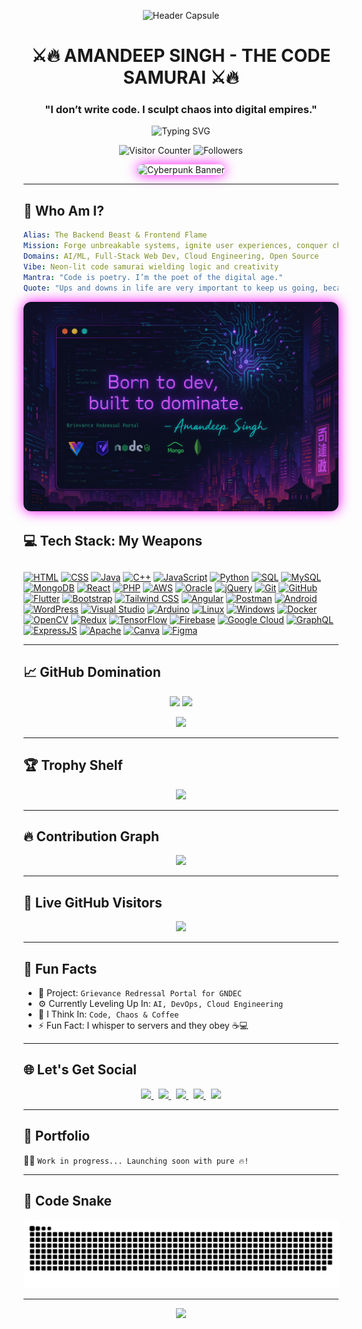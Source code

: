 <p align="center">
  <img src="https://capsule-render.vercel.app/api?type=waving&color=gradient&height=200&section=header&text=Amandeep%20Singh&fontSize=60&fontAlignY=40&desc=Code.%20Dominate.%20Repeat.&descAlignY=60&animation=fadeIn" alt="Header Capsule" />
</p>

<h1 align="center">⚔️🔥 AMANDEEP SINGH - THE CODE SAMURAI ⚔️🔥</h1>
<h3 align="center">"I don’t write code. I sculpt chaos into digital empires."</h3>

<p align="center">
  <img src="https://readme-typing-svg.herokuapp.com?font=Fira+Code&size=22&pause=1000&color=E22FE4&center=true&width=650&height=40&lines=Hi+👋+I'm+Amandeep+Singh;Full-Stack+Web+Developer+⚙️+%7C+AI+Explorer+🤖;Open+Source+Contributor+🌐+%7C+Dark+Theme+Devotee+🌑;Crafting+Futuristic+UIs+%26+Intelligent+Backends" alt="Typing SVG" />
</p>


<p align="center">
  <img src="https://komarev.com/ghpvc/?username=amandeep-singh&label=👁️‍🗨️%20Profile%20Views&color=blueviolet&style=for-the-badge" alt="Visitor Counter" />
  <img src="https://img.shields.io/github/followers/amandeep-singh?label=Followers&style=social" alt="Followers" />
</p>

<p align="center">
  <img src="https://raw.githubusercontent.com/7oSkaaa/7oSkaaa/refs/heads/main/Images/about_me.gif" alt="Cyberpunk Banner" style="max-width: 100%; border-radius: 12px; box-shadow: 0 0 20px #FF00FF;" />
</p>

---

## 🧠 Who Am I?

```yaml
Alias: The Backend Beast & Frontend Flame
Mission: Forge unbreakable systems, ignite user experiences, conquer chaos
Domains: AI/ML, Full-Stack Web Dev, Cloud Engineering, Open Source
Vibe: Neon-lit code samurai wielding logic and creativity
Mantra: "Code is poetry. I’m the poet of the digital age."
Quote: "Ups and downs in life are very important to keep us going, because a straight line even in an ECG means we are not alive." — Ratan Tata
```


<p align="center">
  <a href="https://www.instagram.com/official.amn_79/" target="_blank">
    <img src="assets/ChatGPT%20Image%20Apr%2012,%202025,%2001_11_45%20AM.png" alt="Cyber Banner" style="max-width: 100%; border-radius: 12px; box-shadow: 0 0 20px #FF00FF;">
  </a>
</p>



## 💻 Tech Stack: My Weapons

<h2 align="left"></h2>
<p align="left">
  <a href="https://www.w3schools.com/html/" target="_blank"><img src="https://img.icons8.com/color/48/html-5--v1.png" alt="HTML" /></a>
  <a href="https://www.w3schools.com/css/" target="_blank"><img src="https://img.icons8.com/color/48/css3.png" alt="CSS" /></a>
  <a href="https://www.w3schools.com/java/" target="_blank"><img src="https://img.icons8.com/color/48/java-coffee-cup-logo.png" alt="Java" /></a>
  <a href="https://www.w3schools.com/cpp/" target="_blank"><img src="https://img.icons8.com/color/48/c-plus-plus-logo.png" alt="C++" /></a>
  <a href="https://www.w3schools.com/js/" target="_blank"><img src="https://img.icons8.com/color/48/javascript.png" alt="JavaScript" /></a>
  <a href="https://www.w3schools.com/python/" target="_blank"><img src="https://img.icons8.com/color/48/python.png" alt="Python" /></a>
  <a href="https://www.w3schools.com/sql/" target="_blank"><img src="https://img.icons8.com/ios-filled/50/4a90e2/sql.png" alt="SQL" /></a>
  <a href="https://www.w3schools.com/mysql/" target="_blank"><img src="https://img.icons8.com/color/48/mysql-logo.png" alt="MySQL" /></a>
  <a href="https://www.mongodb.com/docs/" target="_blank"><img src="https://img.icons8.com/color/48/mongodb.png" alt="MongoDB" /></a>
  <a href="https://reactjs.org/docs/getting-started.html" target="_blank"><img src="https://img.icons8.com/color/48/react-native.png" alt="React" /></a>
  <a href="https://www.w3schools.com/php/" target="_blank"><img src="https://img.icons8.com/officel/48/php-logo.png" alt="PHP" /></a>
  <a href="https://aws.amazon.com/documentation/" target="_blank"><img src="https://img.icons8.com/color/48/amazon-web-services.png" alt="AWS" /></a>
  <a href="https://docs.oracle.com/en/" target="_blank"><img src="https://img.icons8.com/color/48/oracle-logo.png" alt="Oracle" /></a>
  <a href="https://www.w3schools.com/jquery/" target="_blank"><img src="https://img.icons8.com/ios-filled/50/117A65/jquery.png" alt="jQuery" /></a>
  <a href="https://git-scm.com/doc" target="_blank"><img src="https://img.icons8.com/color/48/git.png" alt="Git" /></a>
  <a href="https://docs.github.com/en" target="_blank"><img src="https://img.icons8.com/glyph-neue/48/github.png" alt="GitHub" /></a>
  <a href="https://docs.flutter.dev/" target="_blank"><img src="https://img.icons8.com/color/48/flutter.png" alt="Flutter" /></a>
  <a href="https://getbootstrap.com/docs/" target="_blank"><img src="https://img.icons8.com/color/48/bootstrap.png" alt="Bootstrap" /></a>
  <a href="https://tailwindcss.com/docs/" target="_blank"><img src="https://img.icons8.com/color/48/tailwindcss.png" alt="Tailwind CSS" /></a>
  <a href="https://angular.io/docs" target="_blank"><img src="https://img.icons8.com/color/48/angularjs.png" alt="Angular" /></a>
  <a href="https://www.postman.com/docs/" target="_blank"><img src="https://img.icons8.com/external-tal-revivo-color-tal-revivo/48/external-postman-is-the-only-complete-api-development-environment-logo-color-tal-revivo.png" alt="Postman" /></a>
  <a href="https://www.android.com/" target="_blank"><img src="https://img.icons8.com/color/48/android-os.png" alt="Android" /></a>
  <a href="https://wordpress.org/support/" target="_blank"><img src="https://img.icons8.com/color/48/wordpress.png" alt="WordPress" /></a>
  <a href="https://visualstudio.microsoft.com/docs/" target="_blank"><img src="https://img.icons8.com/color/48/visual-studio.png" alt="Visual Studio" /></a>
  <a href="https://www.arduino.cc/en/Guide" target="_blank"><img src="https://img.icons8.com/color/48/arduino.png" alt="Arduino" /></a>
  <a href="https://ubuntu.com/tutorials" target="_blank"><img src="https://img.icons8.com/color/48/linux.png" alt="Linux" /></a>
  <a href="https://www.microsoft.com/en-us/windows" target="_blank"><img src="https://img.icons8.com/color/48/windows-10.png" alt="Windows" /></a>
  <a href="https://docs.docker.com/" target="_blank"><img src="https://img.icons8.com/color/48/docker.png" alt="Docker" /></a>
  <a href="https://opencv.org/about/" target="_blank"><img src="https://img.icons8.com/color/48/opencv.png" alt="OpenCV" /></a>
  <a href="https://redux.js.org/introduction/getting-started" target="_blank"><img src="https://img.icons8.com/color/48/redux.png" alt="Redux" /></a>
  <a href="https://www.tensorflow.org/tutorials" target="_blank"><img src="https://img.icons8.com/color/48/tensorflow.png" alt="TensorFlow" /></a>
  <a href="https://firebase.google.com/docs" target="_blank"><img src="https://img.icons8.com/color/48/firebase.png" alt="Firebase" /></a>
  <a href="https://cloud.google.com/docs" target="_blank"><img src="https://img.icons8.com/color/48/google-cloud.png" alt="Google Cloud" /></a>
  <a href="https://graphql.org/learn/" target="_blank"><img src="https://img.icons8.com/color/48/graphql.png" alt="GraphQL" /></a>
  <a href="https://expressjs.com/" target="_blank"><img src="https://img.icons8.com/ios/50/express-js.png" alt="ExpressJS" /></a>
  <a href="https://www.apachefriends.org/" target="_blank"><img src="https://img.icons8.com/color/48/apache.png" alt="Apache" /></a>
  <a href="https://www.canva.com/designschool/" target="_blank"><img src="https://img.icons8.com/color/48/canva.png" alt="Canva" /></a>
  <a href="https://www.figma.com/learn/" target="_blank"><img src="https://img.icons8.com/color/48/figma.png" alt="Figma" /></a>
</p>

---

## 📈 GitHub Domination

<p align="center">
  <img src="https://github-readme-stats.vercel.app/api?username=amandeep-singh&show_icons=true&theme=tokyonight&rank_icon=github&custom_title=Amandeep's%20GitHub%20Power" height="150" />
  <img src="https://streak-stats.demolab.com?user=amandeep-singh&theme=tokyonight&hide_border=true" height="150" />
</p>

<p align="center">
  <img src="https://github-readme-stats.vercel.app/api/top-langs/?username=amandeep-singh&layout=compact&theme=tokyonight&langs_count=10&hide=java" height="150" />
</p>

---

## 🏆 Trophy Shelf

<p align="center">
  <img src="https://github-profile-trophy.vercel.app/?username=amandeep-singh&theme=radical&no-bg=true&row=1&margin-w=10" />
</p>

---

## 🔥 Contribution Graph

<p align="center">
  <img src="https://github-readme-activity-graph.vercel.app/graph?username=amandeep-singh&theme=react-dark" />
</p>

---

## 🎯 Live GitHub Visitors

<p align="center">
  <img src="https://komarev.com/ghpvc/?username=amandeep-singh&label=👀%20Profile%20Views&color=blueviolet&style=for-the-badge" />
</p>

---

## 🤖 Fun Facts

- 🔭 Project: `Grievance Redressal Portal for GNDEC`
- ⚙️ Currently Leveling Up In: `AI, DevOps, Cloud Engineering`
- 🧠 I Think In: `Code, Chaos & Coffee`
- ⚡ Fun Fact: I whisper to servers and they obey ☕💻

---

## 🌐 Let's Get Social

<p align="center">
  <a href="https://www.linkedin.com/in/amandeep-singh-991bb1254/" target="_blank">
    <img src="https://img.shields.io/badge/LinkedIn-0A66C2?style=for-the-badge&logo=linkedin&logoColor=white&labelColor=0A66C2" />
  </a>
  &nbsp;
  <a href="https://www.instagram.com/official.amn_79/" target="_blank">
    <img src="https://img.shields.io/badge/Instagram-833AB4?style=for-the-badge&logo=instagram&logoColor=white&labelColor=C13584" />
  </a>
  &nbsp;
  <a href="mailto:officialaman1125@gmail.com" target="_blank">
    <img src="https://img.shields.io/badge/Gmail-EA4335?style=for-the-badge&logo=gmail&logoColor=white&labelColor=D14836" />
  </a>
  &nbsp;
  <a href="https://github.com/DevxAman" target="_blank">
    <img src="https://img.shields.io/badge/GitHub-333333?style=for-the-badge&logo=github&logoColor=white&labelColor=000000" />
  </a>
  &nbsp;
  <a href="https://t.me/+hQssJ5nQ91IxYWJl" target="_blank">
    <img src="https://img.shields.io/badge/Telegram-229ED9?style=for-the-badge&logo=telegram&logoColor=white&labelColor=229ED9" />
  </a>
</p>

---

## 🚧 Portfolio

👷‍♂️ `Work in progress... Launching soon with pure 🔥!`

---

## 🐍 Code Snake

<p align="center">
  <img src="https://raw.githubusercontent.com/platane/snk/output/github-contribution-grid-snake-dark.svg" alt="Snake animation" />
</p>

---



<p align="center">
  <img src="https://capsule-render.vercel.app/api?type=waving&color=gradient&height=160&section=footer" />
</p>
